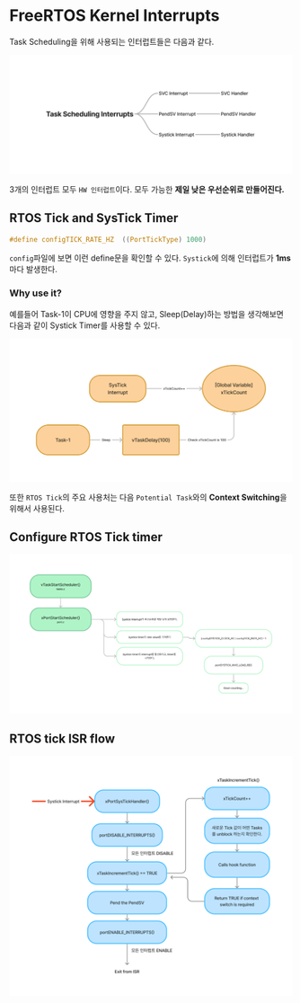 # FreeRTOS Kernel Interrupts

Task Scheduling을 위해 사용되는 인터럽트들은 다음과 같다.

<img src="./resources/kernel_interrupts.jpg">

3개의 인터럽트 모두 `HW 인터럽트`이다. 모두 가능한 **제일 낮은 우선순위로 만들어진다.**

## RTOS Tick and SysTick Timer

```C
#define configTICK_RATE_HZ  ((PortTickType) 1000)
```

`config`파일에 보면 이런 define문을 확인할 수 있다. `Systick`에 의해 인터럽트가 **1ms**마다 발생한다.

### Why use it?

예를들어 Task-1이 CPU에 영향을 주지 않고, Sleep(Delay)하는 방법을 생각해보면 다음과 같이 Systick Timer를 사용할 수 있다.

<img src="./resources/systick_usage.jpg">

또한 `RTOS Tick`의 주요 사용처는 다음 `Potential Task`와의 **Context Switching**을 위해서 사용된다.

## Configure RTOS Tick timer

<img src="./resources/configure_rtos_tick.jpg">

## RTOS tick ISR flow

<img src="./resources/systick_isr.jpg">
